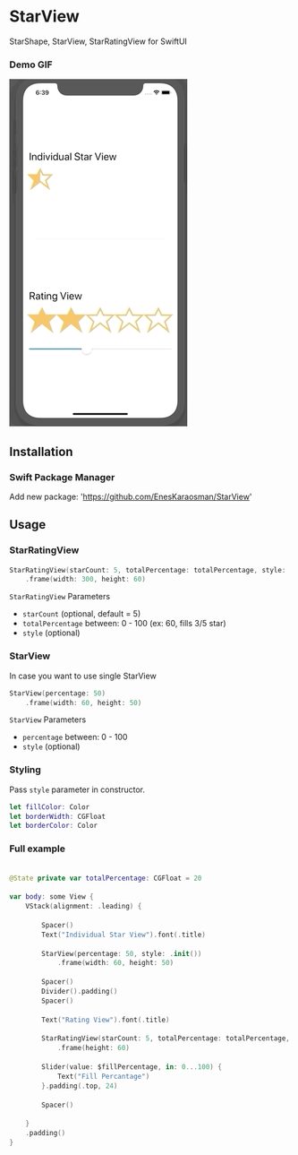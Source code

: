 # StarView

StarShape, StarView, StarRatingView for SwiftUI

### Demo GIF
![](https://github.com/EnesKaraosman/StarView/blob/master/Sources/StarView/starView.gif)

## Installation

### Swift Package Manager
Add new package: 'https://github.com/EnesKaraosman/StarView'

## Usage

### StarRatingView

```swift
StarRatingView(starCount: 5, totalPercentage: totalPercentage, style: .init())
    .frame(width: 300, height: 60)
```

`StarRatingView` Parameters

+ `starCount` (optional, default = 5) 
+ `totalPercentage`  between: 0 - 100 (ex: 60, fills 3/5 star) 
+ `style` (optional)   

### StarView

In case you want to use single StarView

```swift
StarView(percentage: 50)
    .frame(width: 60, height: 50)
```

`StarView` Parameters

+ `percentage` between: 0 - 100
+ `style` (optional)

### Styling

Pass `style` parameter in constructor.
```swift
let fillColor: Color
let borderWidth: CGFloat
let borderColor: Color
```

### Full example
```swift

@State private var totalPercentage: CGFloat = 20

var body: some View {
    VStack(alignment: .leading) {

        Spacer()
        Text("Individual Star View").font(.title)
        
        StarView(percentage: 50, style: .init())
            .frame(width: 60, height: 50)
        
        Spacer()
        Divider().padding()
        Spacer()
        
        Text("Rating View").font(.title)

        StarRatingView(starCount: 5, totalPercentage: totalPercentage, style: .init())
            .frame(height: 60)
        
        Slider(value: $fillPercentage, in: 0...100) {
            Text("Fill Percantage")
        }.padding(.top, 24)
        
        Spacer()
        
    }
    .padding()
}

```
